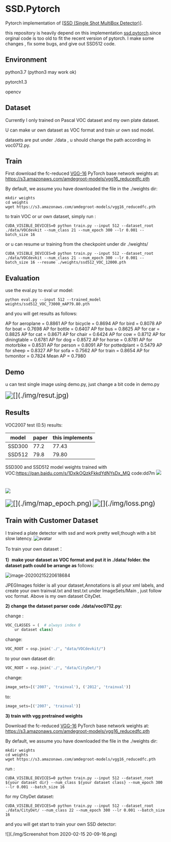 

# SSD.Pytorch

Pytorch implementation of [[SSD (Single Shot MultiBox Detector)](https://arxiv.org/abs/1512.02325)]. 

this repository is heavily depend on this implementation [ssd.pytorch](https://github.com/amdegroot/ssd.pytorch).since orginal code is too old to fit the recent version of pytorch. I make some changes , fix some bugs, and give out SSD512  code.

## Environment

python3.7 (python3 may work ok)

pytorch1.3

opencv

## Dataset

Currently I only trained on Pascal VOC dataset and my own plate dataset.

U can make ur own dataset as VOC format and train ur own ssd model.

datasets are put under ./data , u should change the path according in voc0712.py.

## Train

First download the fc-reduced [VGG-16](https://arxiv.org/abs/1409.1556) PyTorch base network weights at: https://s3.amazonaws.com/amdegroot-models/vgg16_reducedfc.pth

By default, we assume you have downloaded the file in the ./weights dir:

```shell
mkdir weights
cd weights
wget https://s3.amazonaws.com/amdegroot-models/vgg16_reducedfc.pth
```

to train VOC or ur own dataset, simply run :

```shell
CUDA_VISIBLE_DEVICES=0 python train.py --input 512 --dataset_root ./data/VOCdevkit --num_class 21 --num_epoch 300 --lr 0.001 --batch_size 16
```

or u can resume ur training from the checkpoint under dir ./weights/

```shell
CUDA_VISIBLE_DEVICES=0 python train.py --input 512 --dataset_root ./data/VOCdevkit --num_class 21 --num_epoch 300 --lr 0.001 --batch_size 16 --resume ./weights/ssd512_VOC_12000.pth
```

## Evaluation

use the eval.py to eval ur model:

```
python eval.py --input 512 --trained_model weights/ssd512_VOC_73000_mAP79.80.pth
```

and you will get results as follows:

AP for aeroplane = 0.8861
AP for bicycle = 0.8694
AP for bird = 0.8078
AP for boat = 0.7698
AP for bottle = 0.6407
AP for bus = 0.8625
AP for car = 0.8825
AP for cat = 0.8671
AP for chair = 0.6424
AP for cow = 0.8712
AP for diningtable = 0.6781
AP for dog = 0.8572
AP for horse = 0.8781
AP for motorbike = 0.8531
AP for person = 0.8091
AP for pottedplant = 0.5479
AP for sheep = 0.8327
AP for sofa = 0.7562
AP for train = 0.8654
AP for tvmonitor = 0.7824
Mean AP = 0.7980

## Demo

u can test single image using demo.py, just change a bit code in demo.py

<img src="./img/resut.jpg" alt="[](./img/resut.jpg)" style="zoom:150%;" />



## Results

  VOC2007 test (0.5) results:

| model  | paper | this implements |
| ------ | ----- | --------------- |
| SSD300 | 77.2  | 77.43           |
| SSD512 | 79.8  | 79.80           |

SSD300 and SSD512 model weights trained with VOC:https://pan.baidu.com/s/1DxlkOQzkFkkdYdNYsDx_MQ code:dd7m
![](./img/map_epoch.png)

![](./img/loss.png)
=======
<img src="./img/map_epoch.png" alt="[](./img/map_epoch.png)" style="zoom:150%;" />


<img src="./img/loss.png" alt="[](./img/loss.png)" style="zoom:150%;" />


## Train with Customer Dataset

I trained a plate detector with ssd and work pretty well,though with a bit slow latency.
![avatar](./img/SSDplate.jpeg)

To train your own dataset：

**1）make your dataset as VOC format and put it in ./data/  folder. the dataset path could be arrange as** follows:

![image-20200215220618684](img/image-20200215220618684.png)



JPEGImages folder is all your dataset,Annotations is all your xml labels, and create your own trainval.txt and test.txt under ImageSets/Main , just follow voc format. Above is my own dataset CityDet.

**2) change the dataset parser code ./data/voc0712.py:**

change :

```python
VOC_CLASSES = (  # always index 0
    ur dataset class)
```

change:

```python
VOC_ROOT = osp.join('./', "data/VOCdevkit/")
```

to your own dataset dir:

```python
VOC_ROOT = osp.join('./', "data/CityDet/")
```

change:

```python
image_sets=[('2007', 'trainval'), ('2012', 'trainval')]
```

to:

```python
image_sets=[('2007', 'trainval')]
```

**3)  train with vgg pretrained weights**

Download the fc-reduced [VGG-16](https://arxiv.org/abs/1409.1556) PyTorch base network weights at: https://s3.amazonaws.com/amdegroot-models/vgg16_reducedfc.pth

By default, we assume you have downloaded the file in the ./weights dir:

```shell
mkdir weights
cd weights
wget https://s3.amazonaws.com/amdegroot-models/vgg16_reducedfc.pth
```

run :

```shell
CUDA_VISIBLE_DEVICES=0 python train.py --input 512 --dataset_root ${your dataset dir} --num_class ${your dataset class} --num_epoch 300 --lr 0.001 --batch_size 16
```

for  my CityDet dataset:

```shell
CUDA_VISIBLE_DEVICES=0 python train.py --input 512 --dataset_root ./data/CityDet/ --num_class 22 --num_epoch 300 --lr 0.001 --batch_size 16
```

and you will get start to train your own SSD detector:

![](./img/Screenshot from 2020-02-15 20-09-16.png)